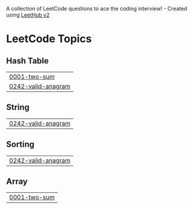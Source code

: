 A collection of LeetCode questions to ace the coding interview! - Created using [LeetHub v2](https://github.com/arunbhardwaj/LeetHub-2.0)
<!---LeetCode Topics Start-->
# LeetCode Topics
## Hash Table
|  |
| ------- |
| [0001-two-sum](https://github.com/harshsinghinf/DSA/tree/master/0001-two-sum) |
| [0242-valid-anagram](https://github.com/harshsinghinf/DSA/tree/master/0242-valid-anagram) |
## String
|  |
| ------- |
| [0242-valid-anagram](https://github.com/harshsinghinf/DSA/tree/master/0242-valid-anagram) |
## Sorting
|  |
| ------- |
| [0242-valid-anagram](https://github.com/harshsinghinf/DSA/tree/master/0242-valid-anagram) |
## Array
|  |
| ------- |
| [0001-two-sum](https://github.com/harshsinghinf/DSA/tree/master/0001-two-sum) |
<!---LeetCode Topics End-->